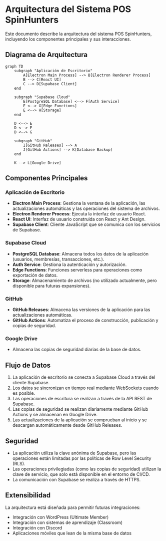# Arquitectura del Sistema POS SpinHunters

Este documento describe la arquitectura del sistema POS SpinHunters, incluyendo los componentes principales y sus interacciones.

## Diagrama de Arquitectura

```mermaid
graph TD
    subgraph "Aplicación de Escritorio"
        A[Electron Main Process] --> B[Electron Renderer Process]
        B --> C[React UI]
        C --> D[Supabase Client]
    end
    
    subgraph "Supabase Cloud"
        E[PostgreSQL Database] <--> F[Auth Service]
        E <--> G[Edge Functions]
        E <--> H[Storage]
    end
    
    D <--> E
    D <--> F
    D <--> G
    
    subgraph "GitHub"
        I[GitHub Releases] --> A
        J[GitHub Actions] --> K[Database Backup]
    end
    
    K --> L[Google Drive]
```

## Componentes Principales

### Aplicación de Escritorio

- **Electron Main Process**: Gestiona la ventana de la aplicación, las actualizaciones automáticas y las operaciones del sistema de archivos.
- **Electron Renderer Process**: Ejecuta la interfaz de usuario React.
- **React UI**: Interfaz de usuario construida con React y Ant Design.
- **Supabase Client**: Cliente JavaScript que se comunica con los servicios de Supabase.

### Supabase Cloud

- **PostgreSQL Database**: Almacena todos los datos de la aplicación (usuarios, membresías, transacciones, etc.).
- **Auth Service**: Gestiona la autenticación y autorización.
- **Edge Functions**: Funciones serverless para operaciones como exportación de datos.
- **Storage**: Almacenamiento de archivos (no utilizado actualmente, pero disponible para futuras expansiones).

### GitHub

- **GitHub Releases**: Almacena las versiones de la aplicación para las actualizaciones automáticas.
- **GitHub Actions**: Automatiza el proceso de construcción, publicación y copias de seguridad.

### Google Drive

- Almacena las copias de seguridad diarias de la base de datos.

## Flujo de Datos

1. La aplicación de escritorio se conecta a Supabase Cloud a través del cliente Supabase.
2. Los datos se sincronizan en tiempo real mediante WebSockets cuando es posible.
3. Las operaciones de escritura se realizan a través de la API REST de Supabase.
4. Las copias de seguridad se realizan diariamente mediante GitHub Actions y se almacenan en Google Drive.
5. Las actualizaciones de la aplicación se comprueban al inicio y se descargan automáticamente desde GitHub Releases.

## Seguridad

- La aplicación utiliza la clave anónima de Supabase, pero las operaciones están limitadas por las políticas de Row Level Security (RLS).
- Las operaciones privilegiadas (como las copias de seguridad) utilizan la clave de servicio, que solo está disponible en el entorno de CI/CD.
- La comunicación con Supabase se realiza a través de HTTPS.

## Extensibilidad

La arquitectura está diseñada para permitir futuras integraciones:

- Integración con WordPress (Ultimate Member)
- Integración con sistemas de aprendizaje (Classroom)
- Integración con Discord
- Aplicaciones móviles que lean de la misma base de datos